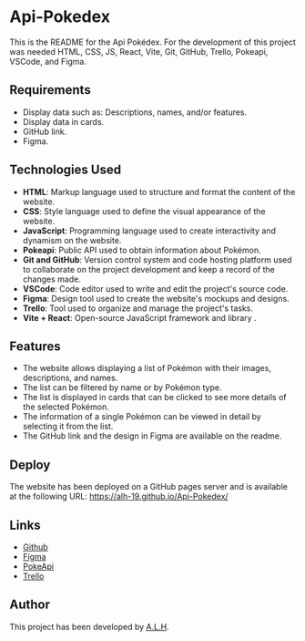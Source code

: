 # Api-Pokedex

This is the README for the Api Pokédex. For the development of this project was needed HTML, CSS, JS, React, Vite, Git, GitHub, Trello, Pokeapi, VSCode, and Figma.

## Requirements

- Display data such as: Descriptions, names, and/or features.
- Display data in cards.
- GitHub link.
- Figma.

## Technologies Used

- **HTML**: Markup language used to structure and format the content of the website.
- **CSS**: Style language used to define the visual appearance of the website.
- **JavaScript**: Programming language used to create interactivity and dynamism on the website.
- **Pokeapi**: Public API used to obtain information about Pokémon.
- **Git and GitHub**: Version control system and code hosting platform used to collaborate on the project development and keep a record of the changes made.
- **VSCode**: Code editor used to write and edit the project's source code.
- **Figma**: Design tool used to create the website's mockups and designs.
- **Trello**: Tool used to organize and manage the project's tasks.
- **Vite + React**: Open-source JavaScript framework and library .

## Features

- The website allows displaying a list of Pokémon with their images, descriptions, and names.
- The list can be filtered by name or by Pokémon type.
- The list is displayed in cards that can be clicked to see more details of the selected Pokémon.
- The information of a single Pokémon can be viewed in detail by selecting it from the list.
- The GitHub link and the design in Figma are available on the readme.

## Deploy

The website has been deployed on a GitHub pages server and is available at the following URL: https://alh-19.github.io/Api-Pokedex/

## Links

- [Github](https://github.com/Alh-19/Api-Pokedex.git)
- [Figma](https://www.figma.com/file/WqeLn2AvFJyU8uGOqnJEK6/Api-Pok%C3%A9mon?type=design&node-id=1-2&t=vU70DWeD5qu2YmjK-0)
- [PokeApi](https://pokeapi.co/)
- [Trello](https://trello.com/b/IFNO1lhM/api-pkmn#)

## Author

This project has been developed by [A.L.H](https://github.com/Alh-19).

